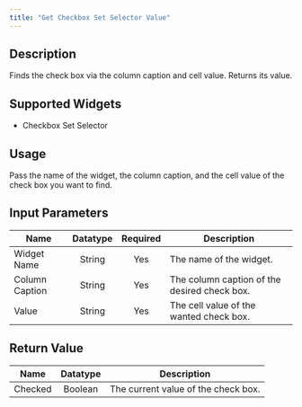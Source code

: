 ```yaml
---
title: "Get Checkbox Set Selector Value"
---
```

## Description
Finds the check box via the column caption and cell value. Returns its value.

## Supported Widgets
+ Checkbox Set Selector

## Usage
Pass the name of the widget, the column caption, and the cell value of the check box you want to find.

## Input Parameters

Name | Datatype | Required | Description
---- |:--------:| :-------:|---------------
Widget Name | String | Yes | The name of the widget.
Column Caption | String | Yes | The column caption of the desired check box.
Value | String | Yes | The cell value of the wanted check box.

## Return Value

Name | Datatype | Description
---- | :---------: | ---------------
Checked | Boolean | The current value of the check box.
